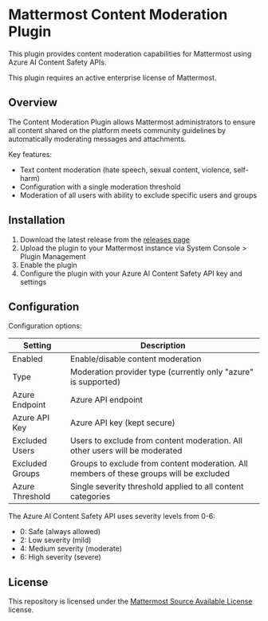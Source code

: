 # Mattermost Content Moderation Plugin

This plugin provides content moderation capabilities for Mattermost using Azure AI Content Safety APIs.

This plugin requires an active enterprise license of Mattermost.

## Overview

The Content Moderation Plugin allows Mattermost administrators to ensure all content shared on the platform meets community guidelines by automatically moderating messages and attachments.

Key features:
- Text content moderation (hate speech, sexual content, violence, self-harm)
- Configuration with a single moderation threshold
- Moderation of all users with ability to exclude specific users and groups

## Installation

1. Download the latest release from the [releases page](https://github.com/mattermost/mattermost-plugin-content-moderation/releases)
2. Upload the plugin to your Mattermost instance via System Console > Plugin Management
3. Enable the plugin
4. Configure the plugin with your Azure AI Content Safety API key and settings

## Configuration

Configuration options:

| Setting | Description |
|---------|-------------|
| Enabled | Enable/disable content moderation |
| Type | Moderation provider type (currently only "azure" is supported) |
| Azure Endpoint | Azure API endpoint |
| Azure API Key | Azure API key (kept secure) |
| Excluded Users | Users to exclude from content moderation. All other users will be moderated |
| Excluded Groups | Groups to exclude from content moderation. All members of these groups will be excluded |
| Azure Threshold | Single severity threshold applied to all content categories |

The Azure AI Content Safety API uses severity levels from 0-6:
- 0: Safe (always allowed)
- 2: Low severity (mild)
- 4: Medium severity (moderate)
- 6: High severity (severe)

## License

This repository is licensed under the [Mattermost Source Available License](LICENSE) license.
